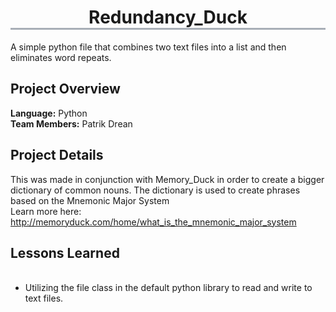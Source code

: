 <h1 align="center" style="border-bottom: 3px solid #a8aeb7"> Redundancy_Duck </h1>
A simple python file that combines two text files into a list and then eliminates word repeats. 

## Project Overview
**Language:** Python <br/>
**Team Members:** Patrik Drean <br/>

## Project Details
This was made in conjunction with Memory_Duck in order to create a bigger dictionary of common nouns. The dictionary is used to 
create phrases based on the Mnemonic Major System 
<br />
Learn more here: http://memoryduck.com/home/what_is_the_mnemonic_major_system

## Lessons Learned
<ul>     
  <li>Utilizing the file class in the default python library to read and write to text files.</li>
</ul>
